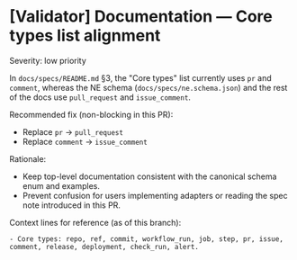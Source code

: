 # [Validator] Documentation — Core types list alignment

Severity: low priority

In `docs/specs/README.md` §3, the "Core types" list currently uses `pr` and `comment`, whereas the NE schema (`docs/specs/ne.schema.json`) and the rest of the docs use `pull_request` and `issue_comment`.

Recommended fix (non-blocking in this PR):

- Replace `pr` -> `pull_request`
- Replace `comment` -> `issue_comment`

Rationale:

- Keep top-level documentation consistent with the canonical schema enum and examples.
- Prevent confusion for users implementing adapters or reading the spec note introduced in this PR.

Context lines for reference (as of this branch):

```
- Core types: repo, ref, commit, workflow_run, job, step, pr, issue, comment, release, deployment, check_run, alert.
```
